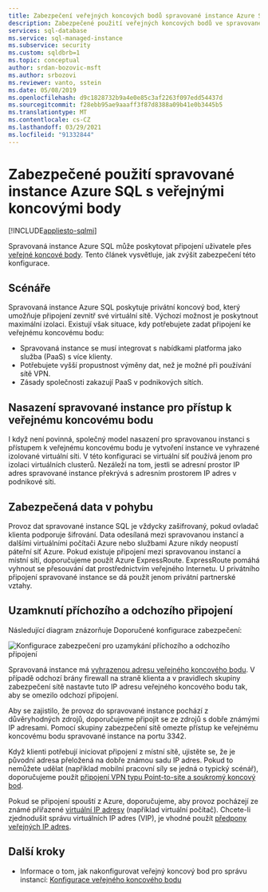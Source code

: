 ```yaml
---
title: Zabezpečení veřejných koncových bodů spravované instance Azure SQL
description: Zabezpečené použití veřejných koncových bodů ve spravované instanci Azure SQL
services: sql-database
ms.service: sql-managed-instance
ms.subservice: security
ms.custom: sqldbrb=1
ms.topic: conceptual
author: srdan-bozovic-msft
ms.author: srbozovi
ms.reviewer: vanto, sstein
ms.date: 05/08/2019
ms.openlocfilehash: d9c1828732b9a4e0e85c3af2263f097edd54437d
ms.sourcegitcommit: f28ebb95ae9aaaff3f87d8388a09b41e0b3445b5
ms.translationtype: MT
ms.contentlocale: cs-CZ
ms.lasthandoff: 03/29/2021
ms.locfileid: "91332844"
---
```

# <a name="use-azure-sql-managed-instance-securely-with-public-endpoints"></a>Zabezpečené použití spravované instance Azure SQL s veřejnými koncovými body
[!INCLUDE[appliesto-sqlmi](../includes/appliesto-sqlmi.md)]

Spravovaná instance Azure SQL může poskytovat připojení uživatele přes [veřejné koncové body](../../virtual-network/virtual-network-service-endpoints-overview.md). Tento článek vysvětluje, jak zvýšit zabezpečení této konfigurace.

## <a name="scenarios"></a>Scénáře

Spravovaná instance Azure SQL poskytuje privátní koncový bod, který umožňuje připojení zevnitř své virtuální sítě. Výchozí možnost je poskytnout maximální izolaci. Existují však situace, kdy potřebujete zadat připojení ke veřejnému koncovému bodu:

- Spravovaná instance se musí integrovat s nabídkami platforma jako služba (PaaS) s více klienty.
- Potřebujete vyšší propustnost výměny dat, než je možné při používání sítě VPN.
- Zásady společnosti zakazují PaaS v podnikových sítích.

## <a name="deploy-a-managed-instance-for-public-endpoint-access"></a>Nasazení spravované instance pro přístup k veřejnému koncovému bodu

I když není povinná, společný model nasazení pro spravovanou instanci s přístupem k veřejnému koncovému bodu je vytvoření instance ve vyhrazené izolované virtuální síti. V této konfiguraci se virtuální síť používá jenom pro izolaci virtuálních clusterů. Nezáleží na tom, jestli se adresní prostor IP adres spravované instance překrývá s adresním prostorem IP adres v podnikové síti.

## <a name="secure-data-in-motion"></a>Zabezpečená data v pohybu

Provoz dat spravované instance SQL je vždycky zašifrovaný, pokud ovladač klienta podporuje šifrování. Data odesílaná mezi spravovanou instancí a dalšími virtuálními počítači Azure nebo službami Azure nikdy neopustí páteřní síť Azure. Pokud existuje připojení mezi spravovanou instancí a místní sítí, doporučujeme použít Azure ExpressRoute. ExpressRoute pomáhá vyhnout se přesouvání dat prostřednictvím veřejného Internetu. U privátního připojení spravované instance se dá použít jenom privátní partnerské vztahy.

## <a name="lock-down-inbound-and-outbound-connectivity"></a>Uzamknutí příchozího a odchozího připojení

Následující diagram znázorňuje Doporučené konfigurace zabezpečení:

![Konfigurace zabezpečení pro uzamykání příchozího a odchozího připojení](./media/public-endpoint-overview/managed-instance-vnet.png)

Spravovaná instance má [vyhrazenou adresu veřejného koncového bodu](management-endpoint-find-ip-address.md). V případě odchozí brány firewall na straně klienta a v pravidlech skupiny zabezpečení sítě nastavte tuto IP adresu veřejného koncového bodu tak, aby se omezilo odchozí připojení.

Aby se zajistilo, že provoz do spravované instance pochází z důvěryhodných zdrojů, doporučujeme připojit se ze zdrojů s dobře známými IP adresami. Pomocí skupiny zabezpečení sítě omezte přístup ke veřejnému koncovému bodu spravované instance na portu 3342.

Když klienti potřebují iniciovat připojení z místní sítě, ujistěte se, že je původní adresa přeložená na dobře známou sadu IP adres. Pokud to nemůžete udělat (například mobilní pracovní síly se jedná o typický scénář), doporučujeme použít [připojení VPN typu Point-to-site a soukromý koncový bod](point-to-site-p2s-configure.md).

Pokud se připojení spouští z Azure, doporučujeme, aby provoz pocházejí ze známé přiřazené [virtuální IP adresy](/previous-versions/azure/virtual-network/virtual-networks-reserved-public-ip) (například virtuální počítač). Chcete-li zjednodušit správu virtuálních IP adres (VIP), je vhodné použít [předpony veřejných IP adres](../../virtual-network/public-ip-address-prefix.md).

## <a name="next-steps"></a>Další kroky

- Informace o tom, jak nakonfigurovat veřejný koncový bod pro správu instancí: [Konfigurace veřejného koncového bodu](public-endpoint-configure.md)

